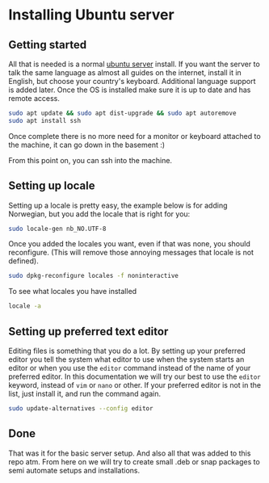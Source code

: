 Installing Ubuntu server
========================

Getting started
---------------

All that is needed is a normal [ubuntu server](https://www.ubuntu.com/download/server) install. If you want the server to talk the same language as almost all guides on the internet, install it in English, but choose your country's keyboard. Additional language support is added later. Once the OS is installed make sure it is up to date and has remote access.
```sh
sudo apt update && sudo apt dist-upgrade && sudo apt autoremove
sudo apt install ssh
```
Once complete there is no more need for a monitor or keyboard attached to the machine, it can go down in the basement :)

From this point on, you can ssh into the machine.

Setting up locale
-----------------

Setting up a locale is pretty easy, the example below is for adding Norwegian, but you add the locale that is right for you:
```sh
sudo locale-gen nb_NO.UTF-8
```

Once you added the locales you want, even if that was none, you should reconfigure. (This will remove those annoying messages that locale is not defined).

```sh
sudo dpkg-reconfigure locales -f noninteractive
```

To see what locales you have installed
```sh
locale -a
```

Setting up preferred text editor
--------------------------------

Editing files is something that you do a lot. By setting up your preferred editor you tell the system what editor to use when the system starts an editor or when you use the `editor` command instead of the name of your preferred editor. In this documentation we will try our best to use the `editor` keyword, instead of `vim` or `nano` or other. If your preferred editor is not in the list, just install it, and run the command again.

```sh
sudo update-alternatives --config editor
```

Done
----

That was it for the basic server setup. And also all that was added to this repo atm. From here on we will try to create small .deb or snap packages to semi automate setups and installations.

